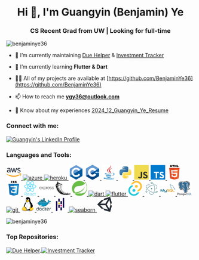<h1 align="center">Hi 👋, I'm Guangyin (Benjamin) Ye</h1>
<h3 align="center">CS Recent Grad from UW | Looking for full-time</h3>

<p align="left"> <img src="https://komarev.com/ghpvc/?username=benjaminye36&label=Profile%20views&color=0e75b6&style=flat" alt="benjaminye36" /> </p>

- 🔭 I’m currently maintaining [Due Helper](https://github.com/BenjaminYe36/Due-Helper) & [Investment Tracker](https://github.com/BenjaminYe36/investment-tracker)

- 🌱 I’m currently learning **Flutter & Dart**

- 👨‍💻 All of my projects are available at [https://github.com/BenjaminYe36](https://github.com/BenjaminYe36)

- 📫 How to reach me **ygy36@outlook.com**

- 📄 Know about my experiences [2024_12_Guangyin_Ye_Resume](https://drive.google.com/file/d/1Hj1xtoCvcmfRvvKRo0QoFSBl2RMoPFve/view)

<h3 align="left">Connect with me:</h3>
<p align="left">
<a href="https://www.linkedin.com/in/guangyin-ye/" target="blank"><img align="center" src="https://raw.githubusercontent.com/rahuldkjain/github-profile-readme-generator/master/src/images/icons/Social/linked-in-alt.svg" alt="Guangyin's LinkedIn Profile" height="30" width="40" /></a>
</p>

<h3 align="left">Languages and Tools:</h3>

<p align="left">
    <a href="https://aws.amazon.com" target="_blank" rel="noreferrer">
        <img src="https://raw.githubusercontent.com/BenjaminYe36/benjaminye36/refs/heads/main/logos/AWS.webp" alt="aws" width="40" height="40" />
    </a>
    <a href="https://azure.microsoft.com/en-in/" target="_blank" rel="noreferrer"> <img src="https://www.vectorlogo.zone/logos/microsoft_azure/microsoft_azure-icon.svg" alt="azure" width="40" height="40" /> </a>
    <a href="https://heroku.com" target="_blank" rel="noreferrer"> <img src="https://www.vectorlogo.zone/logos/heroku/heroku-icon.svg" alt="heroku" width="40" height="40" /> </a>
	<a href="https://www.cprogramming.com/" target="_blank" rel="noreferrer"> <img src="https://raw.githubusercontent.com/devicons/devicon/master/icons/c/c-original.svg" alt="c" width="40" height="40" /> </a>
    <a href="https://www.w3schools.com/cpp/" target="_blank" rel="noreferrer"> <img src="https://raw.githubusercontent.com/devicons/devicon/master/icons/cplusplus/cplusplus-original.svg" alt="cplusplus" width="40" height="40" /> </a>
    <a href="https://www.java.com" target="_blank" rel="noreferrer"> <img src="https://raw.githubusercontent.com/BenjaminYe36/benjaminye36/refs/heads/main/logos/java.webp" alt="java" width="40" height="40" /> </a>
	<a href="https://www.python.org" target="_blank" rel="noreferrer"> <img src="https://raw.githubusercontent.com/devicons/devicon/master/icons/python/python-original.svg" alt="python" width="40" height="40" /> </a>
	<a href="https://developer.mozilla.org/en-US/docs/Web/JavaScript" target="_blank" rel="noreferrer">
        <img src="https://raw.githubusercontent.com/devicons/devicon/master/icons/javascript/javascript-original.svg" alt="javascript" width="40" height="40" />
    </a>
	<a href="https://www.typescriptlang.org/" target="_blank" rel="noreferrer"> <img src="https://raw.githubusercontent.com/devicons/devicon/master/icons/typescript/typescript-original.svg" alt="typescript" width="40" height="40" /> </a>
	<a href="https://www.w3.org/html/" target="_blank" rel="noreferrer"> <img src="https://raw.githubusercontent.com/devicons/devicon/master/icons/html5/html5-original-wordmark.svg" alt="html5" width="40" height="40" /> </a>
	<a href="https://www.w3schools.com/css/" target="_blank" rel="noreferrer"> <img src="https://raw.githubusercontent.com/devicons/devicon/master/icons/css3/css3-original-wordmark.svg" alt="css3" width="40" height="40" /> </a>
    <a href="https://reactjs.org/" target="_blank" rel="noreferrer"> <img src="https://raw.githubusercontent.com/devicons/devicon/master/icons/react/react-original-wordmark.svg" alt="react" width="40" height="40" /> </a>
	<a href="https://expressjs.com" target="_blank" rel="noreferrer"> <img src="https://raw.githubusercontent.com/BenjaminYe36/benjaminye36/refs/heads/main/logos/express.webp" alt="express" width="40" height="40" /> </a>
	<a href="https://flask.palletsprojects.com/" target="_blank" rel="noreferrer"> <img src="https://raw.githubusercontent.com/BenjaminYe36/benjaminye36/refs/heads/main/logos/flask.webp" alt="flask" width="40" height="40" /> </a>
	<a href="https://spring.io/" target="_blank" rel="noreferrer"> <img src="https://raw.githubusercontent.com/BenjaminYe36/benjaminye36/refs/heads/main/logos/spring.webp" alt="spring" width="40" height="40" /> </a>
	<a href="https://dart.dev" target="_blank" rel="noreferrer"> <img src="https://www.vectorlogo.zone/logos/dartlang/dartlang-icon.svg" alt="dart" width="40" height="40" /> </a>
    <a href="https://flutter.dev" target="_blank" rel="noreferrer"> <img src="https://www.vectorlogo.zone/logos/flutterio/flutterio-icon.svg" alt="flutter" width="40" height="40" /> </a>
	<a href="https://tauri.app/" target="_blank" rel="noreferrer"> <img src="./logos/tauri.svg" alt="tauri" width="40" height="40" /> </a>
	<a href="https://www.electronjs.org" target="_blank" rel="noreferrer"> <img src="https://raw.githubusercontent.com/devicons/devicon/master/icons/electron/electron-original.svg" alt="electron" width="40" height="40" /> </a>
	<a href="https://www.mysql.com/" target="_blank" rel="noreferrer"> <img src="https://raw.githubusercontent.com/BenjaminYe36/benjaminye36/refs/heads/main/logos/mysql.webp" alt="mysql" width="40" height="40" /> </a>
	<a href="https://www.postgresql.org" target="_blank" rel="noreferrer">
        <img src="https://raw.githubusercontent.com/BenjaminYe36/benjaminye36/refs/heads/main/logos/postgresql.webp" alt="postgresql" width="40" height="40" />
    </a>
	<a href="https://git-scm.com/" target="_blank" rel="noreferrer"> <img src="https://www.vectorlogo.zone/logos/git-scm/git-scm-icon.svg" alt="git" width="40" height="40" /> </a>
    <a href="https://www.linux.org/" target="_blank" rel="noreferrer"> <img src="https://raw.githubusercontent.com/devicons/devicon/master/icons/linux/linux-original.svg" alt="linux" width="40" height="40" /> </a>
    <a href="https://www.docker.com/" target="_blank" rel="noreferrer"> <img src="https://raw.githubusercontent.com/BenjaminYe36/benjaminye36/refs/heads/main/logos/docker.webp" alt="docker" width="40" height="40" /> </a>
	<a href="https://pandas.pydata.org/" target="_blank" rel="noreferrer">
        <img src="https://raw.githubusercontent.com/BenjaminYe36/benjaminye36/refs/heads/main/logos/pandas.webp" alt="pandas" width="40" height="40" />
    </a>
    <a href="https://seaborn.pydata.org/" target="_blank" rel="noreferrer"> <img src="https://seaborn.pydata.org/_images/logo-mark-lightbg.svg" alt="seaborn" width="40" height="40" /> </a>
    <a href="https://unity.com/" target="_blank" rel="noreferrer"> <img src="https://raw.githubusercontent.com/BenjaminYe36/benjaminye36/refs/heads/main/logos/unity.webp" alt="unity" width="40" height="40" /> </a>
</p>

<div align="left">
  <picture>
    <source media="(prefers-color-scheme: dark)" srcset="https://github-readme-stats.vercel.app/api/top-langs?username=benjaminye36&show_icons=true&locale=en&layout=compact&theme=shades-of-purple">
    <source media="(prefers-color-scheme: light)" srcset="https://github-readme-stats.vercel.app/api/top-langs?username=benjaminye36&show_icons=true&locale=en&layout=compact&theme=buefy">
    <img src="https://github-readme-stats.vercel.app/api/top-langs?username=benjaminye36&show_icons=true&locale=en&layout=compact" alt="benjaminye36" />
  </picture>
</div>

<h3 align="left">Top Repositories:</h3>

<a href="https://github.com/BenjaminYe36/Due-Helper">
  <picture>
    <source media="(prefers-color-scheme: dark)" srcset="https://github-readme-stats.vercel.app/api/pin/?username=benjaminye36&repo=due-helper&theme=shades-of-purple">
    <source media="(prefers-color-scheme: light)" srcset="https://github-readme-stats.vercel.app/api/pin/?username=benjaminye36&repo=due-helper&theme=buefy">
    <img align="center" src="https://github-readme-stats.vercel.app/api/pin/?username=benjaminye36&repo=due-helper" alt="Due Helper" />
  </picture>
</a>

<a href="https://github.com/BenjaminYe36/investment-tracker">
  <picture>
    <source media="(prefers-color-scheme: dark)" srcset="https://github-readme-stats.vercel.app/api/pin/?username=benjaminye36&repo=investment-tracker&theme=shades-of-purple">
    <source media="(prefers-color-scheme: light)" srcset="https://github-readme-stats.vercel.app/api/pin/?username=benjaminye36&repo=investment-tracker&theme=buefy">
    <img align="center" src="https://github-readme-stats.vercel.app/api/pin/?username=benjaminye36&repo=investment-tracker" alt="Investment Tracker" />
  </picture>
</a>
